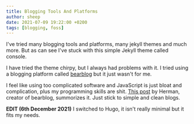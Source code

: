 ```yaml
---
title: Blogging Tools And Platforms
author: sheep
date: 2021-07-09 19:22:00 +0200
tags: [blogging, foss]
---
```



I've tried many blogging tools and platforms, many jekyll themes and much more.
But as can see I've stuck with this simple Jekyll theme called console.

I have tried the theme chirpy, but I always had problems with it.
I tried using a blogging platform called [bearblog](https://bearblog.dev) but it just wasn't for me.

I feel like using too complicated software and JavaScript is just bloat and complication, plus my programming skills are shit. [This post](https://herman.bearblog.dev/motherfucking-blog/) by Herman, creator of bearblog, summorizes it.
Just stick to simple and clean blogs.

**EDIT (6th December 2021)**
I switched to Hugo, it isn't really minimal but it fits my needs.
